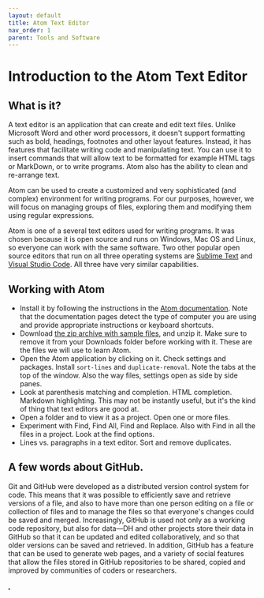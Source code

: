 ```yaml
---
layout: default
title: Atom Text Editor
nav_order: 1
parent: Tools and Software
---
```


# Introduction to the Atom Text Editor

## What is it?

A text editor is an application that can create and edit text files. Unlike Microsoft Word and other word processors, it doesn't support formatting such as bold, headings, footnotes and other layout features. Instead, it has features that facilitate writing code and manipulating text. You can use it to insert commands that will allow text to be formatted for example HTML tags or MarkDown, or to write programs. Atom also has the ability to clean and re-arrange text.

Atom can be used to create a customized and very sophisticated (and complex) environment for writing programs. For our purposes, however, we will focus on managing groups of files, exploring them and modifying them using regular expressions.

Atom is one of a several text editors used for writing programs. It was chosen because it is open source and runs on Windows, Mac OS and Linux, so everyone can work with the same software. Two other popular open source editors that run on all three operating systems are [Sublime Text](https://www.sublimetext.com/) and [Visual Studio Code](https://code.visualstudio.com/). All three have very similar capabilities.

## Working with Atom
* Install it by following the instructions in the [Atom documentation](https://flight-manual.atom.io/). Note that the documentation pages detect the type of computer you are using and provide appropriate instructions or keyboard shortcuts.
* Download [the zip archive with sample files](), and unzip it. Make sure to remove it from your Downloads folder before working with it. These are the files we will use to learn Atom.
* Open the Atom application by clicking on it. Check settings and packages. Install `sort-lines` and `duplicate-removal`. Note the tabs at the top of the window. Also the way files, settings open as side by side panes.
* Look at parenthesis matching and completion. HTML completion. Markdown highlighting. This may not be instantly useful, but it's the kind of thing that text editors are good at.
* Open a folder and to view it as a project.  Open one or more files.
* Experiment with Find, Find All, Find and Replace. Also with Find in all the files in a project. Look at the find options.
* Lines vs. paragraphs in a text editor. Sort and remove duplicates.

## A few words about GitHub.
Git and GitHub were developed as a distributed version control system for code. This means that it was possible to efficiently save and retrieve versions of a file, and also to have more than one person editing on a file or collection of files and to manage the files so that everyone's changes could be saved and merged. Increasingly, GitHub is used not only as a working code repository, but also for data—DH and other projects store their data in GitHub so that it can be updated and edited collaboratively, and so that older versions can be saved and retrieved. In addition, GitHub has a feature that can be used to generate web pages, and a variety of social features that allow the files stored in GitHub repositories to be shared, copied and improved by communities of coders or researchers.


̨̨̨




<br/>
